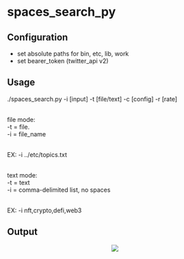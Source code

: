 # spaces_search_py

## Configuration
- set absolute paths for bin, etc, lib, work
- set bearer_token (twitter_api v2)

## Usage
<p>./spaces_search.py -i [input] -t [file/text] -c [config] -r [rate] </br></br>

file mode:  </br>
    -t = file. </br>
    -i = file_name </br></br>

  EX: -i ../etc/topics.txt </br></br>
 
text mode: <br>
    -t = text </br>
    -i = comma-delimited list, no spaces </br></br>

  EX: -i nft,crypto,defi,web3

</p>
  
## Output
<p align="center" width="15%" size="50%">
   <img src="work/test_file.png">  
</p>
